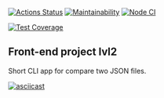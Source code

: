 [![Actions Status](https://github.com/WilDwMe/frontend-project-lvl2/workflows/hexlet-check/badge.svg)](https://github.com/WilDwMe/frontend-project-lvl2/actions)
[![Maintainability](https://api.codeclimate.com/v1/badges/6b273f6684700ce7078a/maintainability)](https://codeclimate.com/github/WilDwMe/frontend-project-lvl2/maintainability)
[![Node CI](https://github.com/WilDwMe/frontend-project-lvl2/actions/workflows/node-ci.yml/badge.svg?branch=main)](https://github.com/WilDwMe/frontend-project-lvl2/actions/workflows/node-ci.yml)

[![Test Coverage](https://api.codeclimate.com/v1/badges/6b273f6684700ce7078a/test_coverage)](https://codeclimate.com/github/WilDwMe/frontend-project-lvl2/test_coverage)

## Front-end project lvl2
 Short CLI app for compare two JSON files.

[![asciicast](https://asciinema.org/a/Uy5wcBh0alEmgd8mZ2h4bys9V.svg)](https://asciinema.org/a/Uy5wcBh0alEmgd8mZ2h4bys9V)
